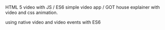 HTML 5 video with JS / ES6
 simple video app / GOT house explainer with video and css animation.

 using native video and video events with ES6